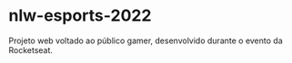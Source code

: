 # nlw-esports-2022
Projeto web voltado ao público gamer, desenvolvido durante o evento da Rocketseat.
